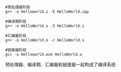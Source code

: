```shell
#预处理器阶段
g++ -o Helloworld.i -E HelloWorld.cpp
```

```shell
#编译期阶段
g++ -o HelloWorld.s -S HelloWorld.i
```

```shell
#汇编器阶段
g++ -o HelloWorld.o -c HelloWorld.s
```

```shell
#链接器阶段
gcc -o Helloworld.exe HelloWorld.o
```

预处理器、编译期、汇编器和链接器一起构成了编译系统

